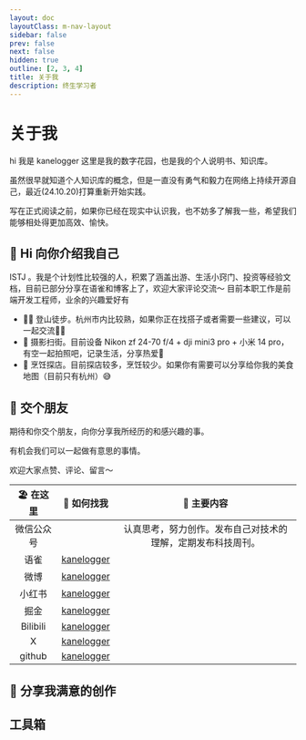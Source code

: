 ```yaml
---
layout: doc
layoutClass: m-nav-layout
sidebar: false
prev: false
next: false
hidden: true
outline: [2, 3, 4]
title: 关于我
description: 终生学习者
---
```


<style src="/.vitepress/theme/style.scss"></style>

<script setup>
import { NAV_DATA } from '/.vitepress/theme/utils/urls'
</script>

# 关于我
hi 我是 kanelogger 这里是我的数字花园，也是我的个人说明书、知识库。

虽然很早就知道个人知识库的概念，但是一直没有勇气和毅力在网络上持续开源自己，最近(24.10.20)打算重新开始实践。

写在正式阅读之前，如果你已经在现实中认识我，也不妨多了解我一些，希望我们能够相处得更加高效、愉快。

## 👋 Hi 向你介绍我自己

ISTJ 。我是个计划性比较强的人，积累了涵盖出游、生活小窍门、投资等经验文档，目前已部分分享在语雀和博客上了，欢迎大家评论交流～
目前本职工作是前端开发工程师，业余的兴趣爱好有
- 🧗🏻 登山徒步。杭州市内比较熟，如果你正在找搭子或者需要一些建议，可以一起交流🤙🏻
- 📸 摄影扫街。目前设备 Nikon zf 24-70 f/4 + dji mini3 pro + 小米 14 pro，有空一起拍照吧，记录生活，分享热爱💓
- 🍳 烹饪探店。目前探店较多，烹饪较少。如果你有需要可以分享给你我的美食地图（目前只有杭州）😅

## 🤝 交个朋友

期待和你交个朋友，向你分享我所经历的和感兴趣的事。

有机会我们可以一起做有意思的事情。

欢迎大家点赞、评论、留言～

| 🏖️ 在这里  |                                   📍 如何找我                                   |                         📝 主要内容                          |
| :--------: | :-----------------------------------------------------------------------------: | :----------------------------------------------------------: |
| 微信公众号 |                                                                                 | 认真思考，努力创作。发布自己对技术的理解，定期发布科技周刊。 |
|    语雀    |                   [kanelogger](https://www.yuque.com/huakang)                   |                                                              |
|    微博    |                  [kanelogger](https://weibo.com/u/2272877934)                   |                                                              |
|   小红书   | [kanelogger](https://www.xiaohongshu.com/user/profile/563f7147484fb61dedd8f784) |                                                              |
|    掘金    |              [kanelogger](https://juejin.cn/user/3650034333917031)              |                                                              |
|  Bilibili  |                 [kanelogger](https://space.bilibili.com/578904)                 |                                                              |
|     X      |                    [kanelogger](https://x.com/pieinthewind)                     |                                                              |
|   github   |                     [kanelogger](https://github.com/hk4114)                     |                                                              |

## 💎 分享我满意的创作

<UserWorksPage />

## 工具箱

<MNavLinks v-for="{title, items} in NAV_DATA" :title="title" :items="items"/>

